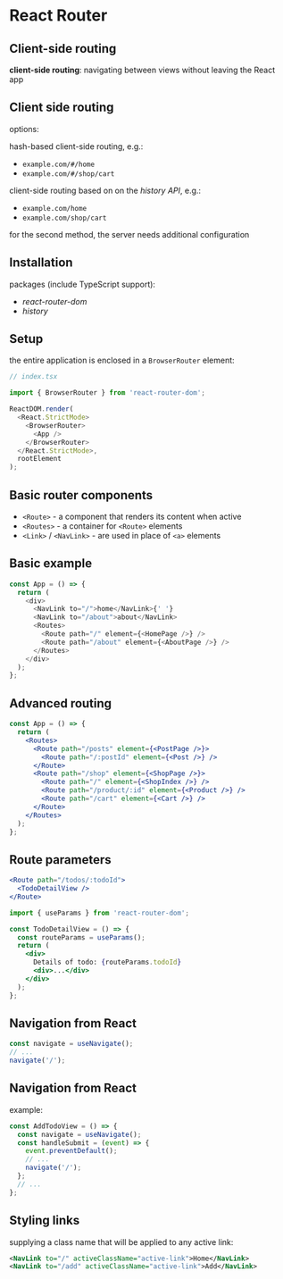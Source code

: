 # React Router

## Client-side routing

**client-side routing**: navigating between views without leaving the React app

## Client side routing

options:

hash-based client-side routing, e.g.:

- `example.com/#/home`
- `example.com/#/shop/cart`

client-side routing based on on the _history API_, e.g.:

- `example.com/home`
- `example.com/shop/cart`

for the second method, the server needs additional configuration

## Installation

packages (include TypeScript support):

- _react-router-dom_
- _history_

## Setup

the entire application is enclosed in a `BrowserRouter` element:

```js
// index.tsx

import { BrowserRouter } from 'react-router-dom';

ReactDOM.render(
  <React.StrictMode>
    <BrowserRouter>
      <App />
    </BrowserRouter>
  </React.StrictMode>,
  rootElement
);
```

## Basic router components

- `<Route>` - a component that renders its content when active
- `<Routes>` - a container for `<Route>` elements
- `<Link>` / `<NavLink>` - are used in place of `<a>` elements

## Basic example

```js
const App = () => {
  return (
    <div>
      <NavLink to="/">home</NavLink>{' '}
      <NavLink to="/about">about</NavLink>
      <Routes>
        <Route path="/" element={<HomePage />} />
        <Route path="/about" element={<AboutPage />} />
      </Routes>
    </div>
  );
};
```

## Advanced routing

```jsx
const App = () => {
  return (
    <Routes>
      <Route path="/posts" element={<PostPage />}>
        <Route path="/:postId" element={<Post />} />
      </Route>
      <Route path="/shop" element={<ShopPage />}>
        <Route path="/" element={<ShopIndex />} />
        <Route path="/product/:id" element={<Product />} />
        <Route path="/cart" element={<Cart />} />
      </Route>
    </Routes>
  );
};
```

## Route parameters

```jsx
<Route path="/todos/:todoId">
  <TodoDetailView />
</Route>
```

```jsx
import { useParams } from 'react-router-dom';

const TodoDetailView = () => {
  const routeParams = useParams();
  return (
    <div>
      Details of todo: {routeParams.todoId}
      <div>...</div>
    </div>
  );
};
```

## Navigation from React

```jsx
const navigate = useNavigate();
// ...
navigate('/');
```

## Navigation from React

example:

```jsx
const AddTodoView = () => {
  const navigate = useNavigate();
  const handleSubmit = (event) => {
    event.preventDefault();
    // ...
    navigate('/');
  };
  // ...
};
```

## Styling links

supplying a class name that will be applied to any active link:

```xml
<NavLink to="/" activeClassName="active-link">Home</NavLink>
<NavLink to="/add" activeClassName="active-link">Add</NavLink>
```
